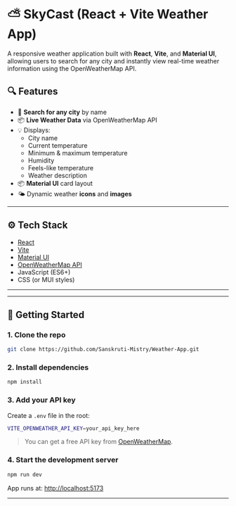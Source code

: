 # ⛅ SkyCast (React + Vite Weather App)

A responsive weather application built with **React**, **Vite**, and **Material UI**, allowing users to search for any city and instantly view real-time weather information using the OpenWeatherMap API.


## 🔍 Features

- 🔎 **Search for any city** by name
- 📦 **Live Weather Data** via OpenWeatherMap API
- 💡 Displays:
  - City name
  - Current temperature
  - Minimum & maximum temperature
  - Humidity
  - Feels-like temperature
  - Weather description
- 📦 **Material UI** card layout
- 🌤️ Dynamic weather **icons** and **images**

---

## ⚙️ Tech Stack

- [React](https://reactjs.org/)
- [Vite](https://vitejs.dev/)
- [Material UI](https://mui.com/)
- [OpenWeatherMap API](https://openweathermap.org/api)
- JavaScript (ES6+)
- CSS (or MUI styles)

---


---

## 🚀 Getting Started

### 1. Clone the repo

```bash
git clone https://github.com/Sanskruti-Mistry/Weather-App.git

```

### 2. Install dependencies

```bash
npm install
```

### 3. Add your API key

Create a `.env` file in the root:

```bash
VITE_OPENWEATHER_API_KEY=your_api_key_here
```

> You can get a free API key from [OpenWeatherMap](https://openweathermap.org/api).

### 4. Start the development server

```bash
npm run dev
```

App runs at: [http://localhost:5173](http://localhost:5173)

---
